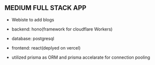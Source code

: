 ## MEDIUM FULL STACK APP
- Webiste to add blogs
- backend: hono(framework for cloudflare Workers)
- database: postgresql
- frontend: react(deplyed on vercel)

- utilized prisma as ORM and prisma accelarate for connection pooling

